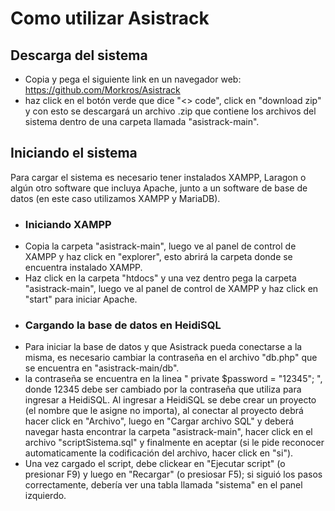 # Como utilizar Asistrack
## Descarga del sistema
- Copia y pega el siguiente link en un navegador web: https://github.com/Morkros/Asistrack
- haz click en el botón verde que dice "<> code", click en "download zip" y con esto se descargará un archivo .zip que contiene los archivos del sistema dentro de una carpeta llamada "asistrack-main".
## Iniciando el sistema
Para cargar el sistema es necesario tener instalados XAMPP, Laragon o algún otro software que incluya Apache, junto a un software de base de datos (en este caso utilizamos XAMPP y MariaDB).
- ### Iniciando XAMPP
 - Copia la carpeta "asistrack-main", luego ve al panel de control de XAMPP y haz click en "explorer", esto abrirá la carpeta donde se encuentra instalado XAMPP.
 - Haz click en la carpeta "htdocs" y una vez dentro pega la carpeta "asistrack-main", luego ve al panel de control de XAMPP y haz click en "start" para iniciar Apache.
- ### Cargando la base de datos en HeidiSQL
 - Para iniciar la base de datos y que Asistrack pueda conectarse a la misma, es necesario cambiar la contraseña en el archivo "db.php" que se encuentra en "asistrack-main/db".
 - la contraseña se encuentra en la linea " private $password = "12345"; ", donde 12345 debe ser cambiado por la contraseña que utiliza para ingresar a HeidiSQL.
Al ingresar a HeidiSQL se debe crear un proyecto (el nombre que le asigne no importa), al conectar al proyecto debrá hacer click en "Archivo", luego en "Cargar archivo SQL" y deberá navegar hasta encontrar la carpeta "asistrack-main", hacer click en el archivo "scriptSistema.sql" y finalmente en aceptar (si le pide reconocer automaticamente la codificación del archivo, hacer click en "si").
 - Una vez cargado el script, debe clickear en "Ejecutar script" (o presionar F9) y luego en "Recargar" (o presiosar F5); si siguió los pasos correctamente, debería ver una tabla llamada "sistema" en el panel izquierdo.


